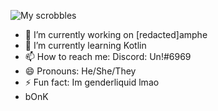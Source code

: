 ![My scrobbles](https://lastfm-recently-played.vercel.app/api?user=unsimp&count=5)
- 🔭 I’m currently working on [redacted]amphe
- 🌱 I’m currently learning Kotlin
- 📫 How to reach me: Discord: Un!#6969
- 😄 Pronouns: He/She/They
- ⚡ Fun fact: Im genderliquid lmao
- bOnK



 

